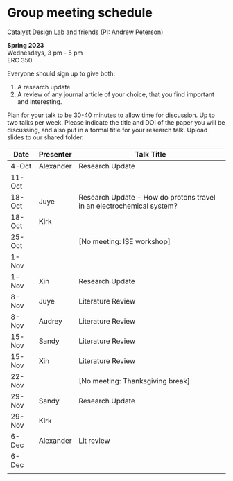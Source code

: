 # Group meeting schedule #
[Catalyst Design Lab](http://brown.edu/go/catalyst) and friends (PI: Andrew Peterson)

**Spring 2023**  
Wednesdays, 3 pm - 5 pm  
ERC 350

Everyone should sign up to give both:

1. A research update.
2. A review of any journal article of your choice, that you find important and interesting.

Plan for your talk to be 30-40 minutes to allow time for discussion. Up to two talks per week. Please indicate the title and DOI of the paper you will be discussing, and also put in a formal title for your research talk. Upload slides to our shared folder.


| Date   |   Presenter   |   Talk Title                                              |
| ------ | ------------- | --------------------------------------------------------- |
| 4-Oct  | Alexander     | Research Update                                           |
| 11-Oct |               |                                                           |
| 18-Oct | Juye          | Research Update - How do protons travel in an electrochemical system? |
| 18-Oct | Kirk          |                                                           |
| 25-Oct |               | [No meeting: ISE workshop]                                |
| 1-Nov  |               |                                                           |
| 1-Nov  | Xin           | Research Update                                           |
| 8-Nov  | Juye         |   Literature Review                                        |
| 8-Nov  | Audrey        | Literature Review                                         |
| 15-Nov | Sandy         | Literature Review                                     |
| 15-Nov | Xin           | Literature Review                                         |
| 22-Nov |               | [No meeting: Thanksgiving break]                          |
| 29-Nov | Sandy         | Research Update                                           |
| 29-Nov | Kirk          |                                                           |
| 6-Dec  | Alexander     | Lit review                                                |
| 6-Dec  |          |                                                         |
                                                     |